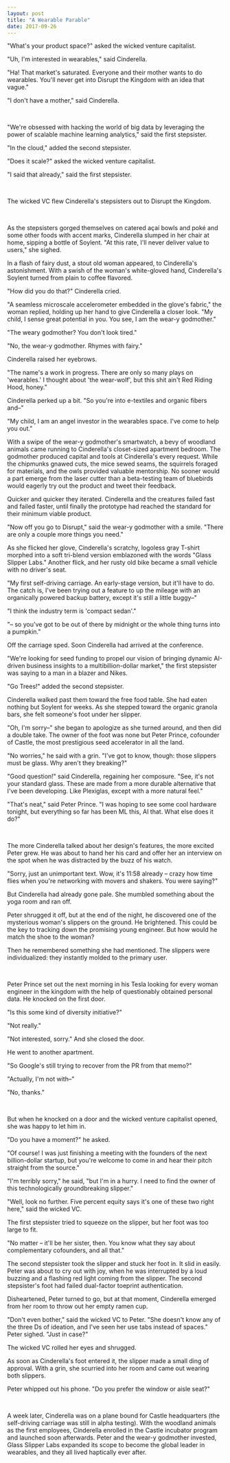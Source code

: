 ```yaml
---
layout: post
title: "A Wearable Parable"
date: 2017-09-26
---
```


"What's your product space?" asked the wicked venture capitalist.

"Uh, I'm interested in wearables," said Cinderella.

"Ha! That market's saturated. Everyone and their mother wants to do wearables. You'll never get into Disrupt the Kingdom with an idea that vague."

"I don't have a mother," said Cinderella.

<br />

"We're obsessed with hacking the world of big data by leveraging the power of scalable machine learning analytics," said the first stepsister.

"In the cloud," added the second stepsister.

"Does it scale?" asked the wicked venture capitalist.

"I said that already," said the first stepsister.

<br />

The wicked VC flew Cinderella's stepsisters out to Disrupt the Kingdom.

<br />

As the stepsisters gorged themselves on catered açaí bowls and poké and some other foods with accent marks, Cinderella slumped in her chair at home, sipping a bottle of Soylent. "At this rate, I'll never deliver value to users," she sighed.

In a flash of fairy dust, a stout old woman appeared, to Cinderella's astonishment. With a swish of the woman's white-gloved hand, Cinderella's Soylent turned from plain to coffee flavored.

"How did you do that?" Cinderella cried.

"A seamless microscale accelerometer embedded in the glove's fabric," the woman replied, holding up her hand to give Cinderella a closer look. "My child, I sense great potential in you. You see, I am the wear-y godmother."

"The weary godmother? You don't look tired."

"No, the wear-y godmother. Rhymes with fairy."

Cinderella raised her eyebrows.

"The name's a work in progress. There are only so many plays on 'wearables.' I thought about 'the wear-wolf', but this shit ain't Red Riding Hood, honey."

Cinderella perked up a bit. "So you're into e-textiles and organic fibers and–"

"My child, I am an angel investor in the wearables space. I've come to help you out."

With a swipe of the wear-y godmother's smartwatch, a bevy of woodland animals came running to Cinderella's closet-sized apartment bedroom. The godmother produced capital and tools at Cinderella's every request. While the chipmunks gnawed cuts, the mice sewed seams, the squirrels foraged for materials, and the owls provided valuable mentorship. No sooner would a part emerge from the laser cutter than a beta-testing team of bluebirds would eagerly try out the product and tweet their feedback. 

Quicker and quicker they iterated. Cinderella and the creatures failed fast and failed faster, until finally the prototype had reached the standard for their minimum viable product.

"Now off you go to Disrupt," said the wear-y godmother with a smile. "There are only a couple more things you need."

As she flicked her glove, Cinderella's scratchy, logoless gray T-shirt morphed into a soft tri-blend version emblazoned with the words "Glass Slipper Labs." Another flick, and her rusty old bike became a small vehicle with no driver's seat.

"My first self-driving carriage. An early-stage version, but it'll have to do. The catch is, I've been trying out a feature to up the mileage with an organically powered backup battery, except it's still a little buggy–"

"I think the industry term is 'compact sedan'."

"– so you've got to be out of there by midnight or the whole thing turns into a pumpkin."

Off the carriage sped. Soon Cinderella had arrived at the conference.

"We're looking for seed funding to propel our vision of bringing dynamic AI-driven business insights to a multibillion-dollar market," the first stepsister was saying to a man in a blazer and Nikes.

"Go Trees!" added the second stepsister.

Cinderella walked past them toward the free food table. She had eaten nothing but Soylent for weeks. As she stepped toward the organic granola bars, she felt someone's foot under her slipper.

"Oh, I'm sorry–" she began to apologize as she turned around, and then did a double take. The owner of the foot was none but Peter Prince, cofounder of Castle, the most prestigious seed accelerator in all the land.

"No worries," he said with a grin. "I've got to know, though: those slippers must be glass. Why aren't they breaking?"

"Good question!" said Cinderella, regaining her composure. "See, it's not your standard glass. These are made from a more durable alternative that I've been developing. Like Plexiglas, except with a more natural feel."

"That's neat," said Peter Prince. "I was hoping to see some cool hardware tonight, but everything so far has been ML this, AI that. What else does it do?"

<br />

The more Cinderella talked about her design's features, the more excited Peter grew. He was about to hand her his card and offer her an interview on the spot when he was distracted by the buzz of his watch.

"Sorry, just an unimportant text. Wow, it's 11:58 already – crazy how time flies when you're networking with movers and shakers. You were saying?"

But Cinderella had already gone pale. She mumbled something about the yoga room and ran off.

Peter shrugged it off, but at the end of the night, he discovered one of the mysterious woman's slippers on the ground. He brightened. This could be the key to tracking down the promising young engineer. But how would he match the shoe to the woman?

Then he remembered something she had mentioned. The slippers were individualized: they instantly molded to the primary user.

<br />

Peter Prince set out the next morning in his Tesla looking for every woman engineer in the kingdom with the help of questionably obtained personal data. He knocked on the first door.

"Is this some kind of diversity initiative?"

"Not really."

"Not interested, sorry." And she closed the door.

He went to another apartment.

"So Google's still trying to recover from the PR from that memo?"

"Actually, I'm not with–"

"No, thanks."

<br />

But when he knocked on a door and the wicked venture capitalist opened, she was happy to let him in.

"Do you have a moment?" he asked.

"Of course! I was just finishing a meeting with the founders of the next billion-dollar startup, but you're welcome to come in and hear their pitch straight from the source."

"I'm terribly sorry," he said, "but I'm in a hurry. I need to find the owner of this technologically groundbreaking slipper."

"Well, look no further. Five percent equity says it's one of these two right here," said the wicked VC.

The first stepsister tried to squeeze on the slipper, but her foot was too large to fit.

"No matter – it'll be her sister, then. You know what they say about complementary cofounders, and all that."

The second stepsister took the slipper and stuck her foot in. It slid in easily. Peter was about to cry out with joy, when he was interrupted by a loud buzzing and a flashing red light coming from the slipper. The second stepsister's foot had failed dual-factor toeprint authentication.


Disheartened, Peter turned to go, but at that moment, Cinderella emerged from her room to throw out her empty ramen cup.

"Don't even bother," said the wicked VC to Peter. "She doesn't know any of the three Ds of ideation, and I've seen her use tabs instead of spaces."
Peter sighed. "Just in case?"

The wicked VC rolled her eyes and shrugged.

As soon as Cinderella's foot entered it, the slipper made a small ding of approval. With a grin, she scurried into her room and came out wearing both slippers.

Peter whipped out his phone. "Do you prefer the window or aisle seat?"

<br />

A week later, Cinderella was on a plane bound for Castle headquarters (the self-driving carriage was still in alpha testing). With the woodland animals as the first employees, Cinderella enrolled in the Castle incubator program and launched soon afterwards. Peter and the wear-y godmother invested, Glass Slipper Labs expanded its scope to become the global leader in wearables, and they all lived haptically ever after.


